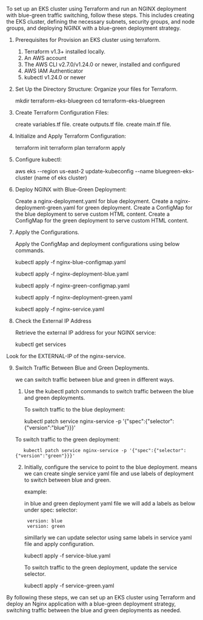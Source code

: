 To set up an EKS cluster using Terraform and run an NGINX deployment with blue-green traffic switching, follow these steps. This includes creating the EKS cluster, defining the necessary subnets, security groups, and node groups, and deploying NGINX with a blue-green deployment strategy.

1. Prerequisites for Provision an EKS cluster using terraform. 

    1. Terraform v1.3+ installed locally.
    2. An AWS account
    3. The AWS CLI v2.7.0/v1.24.0 or newer, installed and configured
    4. AWS IAM Authenticator
    5. kubectl v1.24.0 or newer


2. Set Up the Directory Structure: Organize your files for Terraform.
  
   mkdir terraform-eks-bluegreen
   cd terraform-eks-bluegreen

3. Create Terraform Configuration Files:

   create variables.tf file.
   create outputs.tf file.
   create main.tf file. 

4. Initialize and Apply Terraform Configuration:

   terraform init
   terraform plan
   terraform apply

5. Configure kubectl:
   
   aws eks --region us-east-2 update-kubeconfig --name bluegreen-eks-cluster (name of eks cluster)

6. Deploy NGINX with Blue-Green Deployment:

   Create a nginx-deployment.yaml for blue deployment.
   Create a nginx-deployment-green.yaml for green deployment.
   Create a ConfigMap for the blue deployment to serve custom HTML content.
   Create a ConfigMap for the green deployment to serve custom HTML content.

7. Apply the Configurations.
   
   Apply the ConfigMap and deployment configurations using below commands.

   kubectl apply -f nginx-blue-configmap.yaml
   
   kubectl apply -f nginx-deployment-blue.yaml
   
   kubectl apply -f nginx-green-configmap.yaml
   
   kubectl apply -f nginx-deployment-green.yaml
   
   kubectl apply -f nginx-service.yaml


9. Check the External IP Address
   
   Retrieve the external IP address for your NGINX service:
    
    kubectl get services

Look for the EXTERNAL-IP of the nginx-service.


9. Switch Traffic Between Blue and Green Deployments.
 
    we can switch traffic between blue and green in different ways.

    1. Use the kubectl patch commands to switch traffic between the blue and green deployments.

       To switch traffic to the blue deployment:

          kubectl patch service nginx-service -p '{"spec":{"selector":{"version":"blue"}}}'
      
      To switch traffic to the green deployment:

          kubectl patch service nginx-service -p '{"spec":{"selector":{"version":"green"}}}'

    2.  Initially, configure the service to point to the blue deployment. means we can create single service yaml file and use labels of deployment to switch between blue and green. 

        example: 

         in blue and green deployment yaml file we will add a labels as below under spec: selector:

             version: blue
             version: green
        
         simillarly we can update selector using same labels in service yaml file and apply configuration.

           kubectl apply -f service-blue.yaml
          
         To switch traffic to the green deployment, update the service selector.
           
           kubectl apply -f service-green.yaml


By following these steps, we can set up an EKS cluster using Terraform and deploy an Nginx application with a blue-green deployment strategy, switching traffic between the blue and green deployments as needed.
